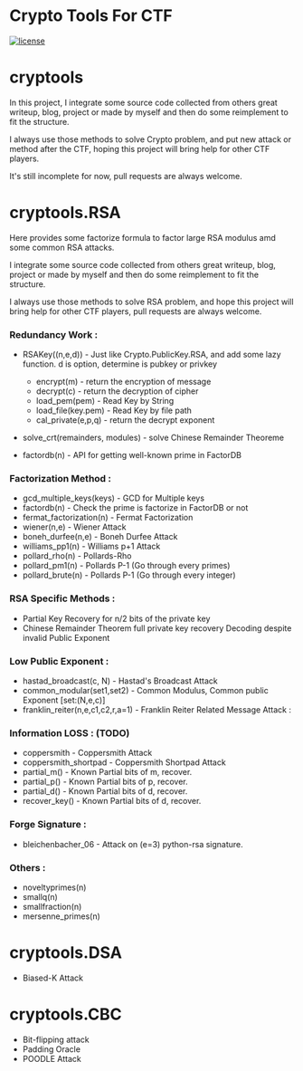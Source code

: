 # Crypto Tools For CTF
<p><a target="_blank" href="https://camo.githubusercontent.com/b0224997019dec4e51d692c722ea9bee2818c837/68747470733a2f2f696d672e736869656c64732e696f2f6769746875622f6c6963656e73652f6d6173686170652f6170697374617475732e737667"><img src="https://camo.githubusercontent.com/b0224997019dec4e51d692c722ea9bee2818c837/68747470733a2f2f696d672e736869656c64732e696f2f6769746875622f6c6963656e73652f6d6173686170652f6170697374617475732e737667" alt="license" data-canonical-src="https://img.shields.io/github/license/mashape/apistatus.svg" style="max-width:100%;"></a></p>

# cryptools


In this project, I integrate some source code collected from others great writeup, blog, project or made by myself and then do some reimplement to fit the structure.

I always use those methods to solve Crypto problem, and put new attack or method after the CTF, hoping this project will bring help for other CTF players.

It's still incomplete for now, pull requests are always welcome.

# cryptools.RSA 

Here provides some factorize formula to factor large RSA modulus amd some common RSA attacks.

I integrate some source code collected from others great writeup, blog, project or made by myself and then do some reimplement to fit the structure.

I always use those methods to solve RSA problem, and hope this project will bring help for other CTF players, pull requests are always welcome.

### Redundancy Work :

* RSAKey((n,e,d)) - Just like Crypto.PublicKey.RSA, and add some lazy function. d is option, determine is pubkey or privkey
    * encrypt(m)         - return the encryption of message
    * decrypt(c)         - return the decryption of cipher
    * load_pem(pem)      - Read Key by String
    * load_file(key.pem) - Read Key by file path
    * cal_private(e,p,q) - return the decrypt exponent

* solve_crt(remainders, modules) - solve Chinese Remainder Theoreme
* factordb(n) - API for getting well-known prime in FactorDB

### Factorization Method :

* gcd_multiple_keys(keys) - GCD for Multiple keys
* factordb(n) - Check the prime is factorize in FactorDB or not
* fermat_factorization(n) - Fermat Factorization
* wiener(n,e)       -   Wiener Attack
* boneh_durfee(n,e) -   Boneh Durfee Attack
* williams_pp1(n)   -   Williams p+1 Attack
* pollard_rho(n)    -   Pollards-Rho 
* pollard_pm1(n)    -   Pollards P-1 (Go through every primes)
* pollard_brute(n)  -   Pollards P-1 (Go through every integer)

### RSA Specific Methods :

* Partial Key Recovery for n/2 bits of the private key
* Chinese Remainder Theorem full private key recovery
Decoding despite invalid Public Exponent

### Low Public Exponent : 

* hastad_broadcast(c, N) - Hastad's Broadcast Attack
* common_modular(set1,set2) - Common Modulus, Common public Exponent [set:(N,e,c)]
* franklin_reiter(n,e,c1,c2,r,a=1) - Franklin Reiter Related Message Attack :


### Information LOSS : (TODO)

* coppersmith           - Coppersmith Attack
* coppersmith_shortpad  - Coppersmith Shortpad Attack
* partial_m()           - Known Partial bits of m, recover.
* partial_p()           - Known Partial bits of p, recover.
* partial_d()           - Known Partial bits of d, recover.
* recover_key()         - Known Partial bits of d, recover.

### Forge Signature :

* bleichenbacher_06     - Attack on (e=3) python-rsa signature.

### Others :

* noveltyprimes(n)
* smallq(n)
* smallfraction(n)
* mersenne_primes(n)


# cryptools.DSA

* Biased-K Attack

# cryptools.CBC

* Bit-flipping attack
* Padding Oracle
* POODLE Attack

